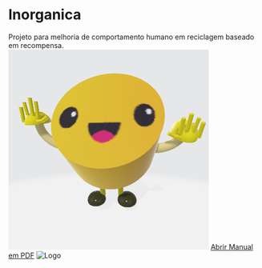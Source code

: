 # Inorganica
Projeto para melhoria de comportamento humano em reciclagem baseado em recompensa.
![Logo](https://github.com/MauroNadalin/Inorganica/blob/main/img/tampinhalogo.png)
[Abrir Manual em PDF](https://docs.google.com/viewer?url=https://github.com/MauroNadalin/Inorganica/raw/main/manual.pdf)
![Logo](https://github.com/MauroNadalin/Inorganica/blob/main/bgpagina.jpg)
